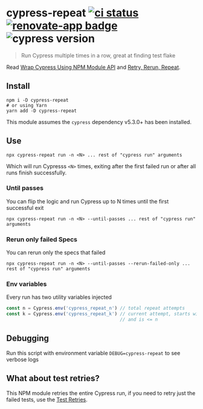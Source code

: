 # cypress-repeat [![ci status][ci image]][ci url] [![renovate-app badge][renovate-badge]][renovate-app] ![cypress version](https://img.shields.io/badge/cypress-8.5.0-brightgreen)

> Run Cypress multiple times in a row, great at finding test flake

Read [Wrap Cypress Using NPM Module API](https://glebbahmutov.com/blog/wrap-cypress-using-npm/) and [Retry, Rerun, Repeat](https://www.cypress.io/blog/2020/12/03/retry-rerun-repeat/).

## Install

```shell
npm i -D cypress-repeat
# or using Yarn
yarn add -D cypress-repeat
```

This module assumes the `cypress` dependency v5.3.0+ has been installed.

## Use

```shell
npx cypress-repeat run -n <N> ... rest of "cypress run" arguments
```

Which will run Cypresss `<N>` times, exiting after the first failed run or after all runs finish successfully.

### Until passes

You can flip the logic and run Cypress up to N times until the first successful exit

```shell
npx cypress-repeat run -n <N> --until-passes ... rest of "cypress run" arguments
```
### Rerun only failed Specs

You can rerun only the specs that failed

```shell
npx cypress-repeat run -n <N> --until-passes --rerun-failed-only ... rest of "cypress run" arguments
```

### Env variables

Every run has two utility variables injected

```js
const n = Cypress.env('cypress_repeat_n') // total repeat attempts
const k = Cypress.env('cypress_repeat_k') // current attempt, starts with 1
                                          // and is <= n
```

## Debugging

Run this script with environment variable `DEBUG=cypress-repeat` to see verbose logs

## What about test retries?

This NPM module retries the entire Cypress run, if you need to retry just the failed tests, use the [Test Retries](https://docs.cypress.io/guides/guides/test-retries).

[ci image]: https://github.com/bahmutov/cypress-repeat/workflows/ci/badge.svg?branch=main
[ci url]: https://github.com/bahmutov/cypress-repeat/actions
[renovate-badge]: https://img.shields.io/badge/renovate-app-blue.svg
[renovate-app]: https://renovateapp.com/
